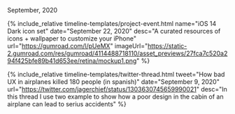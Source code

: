 <div class="flex items-center mb-8 timeline-item">
    <div class="w-12 mr-4 bg-gray-300 flex-0 dark:bg-gray-800 timeline-stroke"></div>
    <p class="text-lg font-bold">September, 2020</p>
    <div class="flex-1 h-px ml-4 bg-gray-300 dark:bg-gray-800 timeline-stroke"></div>
</div>


{% include_relative timeline-templates/project-event.html 
 name="iOS 14 Dark icon set" 
 date="September 22, 2020" 
 desc="A curated resources of icons + wallpaper to customize your iPhone"
 url="https://gumroad.com/l/pUeMX"
 imageUrl="https://static-2.gumroad.com/res/gumroad/4114488718110/asset_previews/27fca7c520a294f425bfe89b41d653ee/retina/mockup1.png"
 %}
 
 

 {% include_relative timeline-templates/twitter-thread.html 
 tweet="How bad UX in airplanes killed 180 people (in spanish)" 
 date="September 9, 2020" 
 url="https://twitter.com/jagerchief/status/1303630745659990021"
 desc="In this thread I use two example to show how a poor design in the cabin of an airplane can lead to serius accidents" 
 %}
